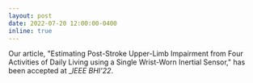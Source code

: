 ```yaml
---
layout: post
date: 2022-07-20 12:00:00-0400
inline: true
---
```


Our article, "Estimating Post-Stroke Upper-Limb Impairment from Four Activities of Daily Living using a Single Wrist-Worn Inertial Sensor," has been accepted at __IEEE BHI'22_.

